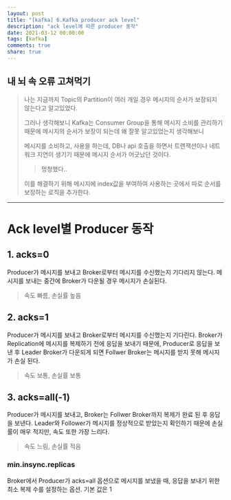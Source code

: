 ```yaml
---
layout: post
title: "[kafka] 6.Kafka producer ack level"
description: "ack level에 따른 producer 동작"
date: 2021-03-12 00:00:00
tags: [kafka]
comments: true
share: true
---
```



## 내 뇌 속 오류 고쳐먹기

> 나는 지금까지 Topic의 Partition이 여러 개일 경우 메시지의 순서가 보장되지 않는다고 알고있었다.
>
> 그러나 생각해보니 Kafka는 Consumer Group을 통해 메시지 소비를 관리하기 때문에 메시지의 순서가 보장이 되는데 왜 잘못 알고있었는지 생각해보니 
>
> 메시지를 소비하고, 사용을 하는데, DB나 api 호출을 하면서 트랜잭션이나 네트워크 지연이 생기기 때문에 메시지 순서가 어긋났던 것이다.
>
> > 멍청했다..
>
> 이를 해결하기 위해 메시지에 index값을 부여하여 사용하는 곳에서 따로 순서를 보장하는 로직을 추가한다.




------

# Ack level별 Producer 동작

## 1. acks=0
Producer가 메시지를 보내고 Broker로부터 메시지를 수신했는지 기다리지 않는다.
메시지를 보내는 중간에 Broker가 다운될 경우 메시지가 손실된다.
> 속도 빠름, 손실률 높음

## 2. acks=1
Producer가 메시지를 보내고 Broker로부터 메시지를 수신했는지 기다린다.
Broker가 Replication에 메시지를 복제하기 전에 응답을 보내기 때문에, Producer로 응답을 보낸 후 Leader Broker가 다운되게 되면 Follwer Broker는 메시지를 받지 못해 메시지가 손실 된다.
> 속도 보통, 손실률 보통

## 3. acks=all(-1)
Producer가 메시지를 보내고, Broker는 Follwer Broker까지 복제가 완료 된 후 응답을 보낸다.
Leader와 Follower가 메시지를 정상적으로 받았는지 확인하기 때문에 손실률이 매우 적지만, 속도 또한 가장 느리다.
> 속도 느림, 손실률 적음

### **min.insync.replicas**
Broker에서 Producer가 acks=all 옵션으로 메시지를 보냈을 때, 응답을 보내기 위한 최소 복제 수를 설정하는 옵션.
기본 값은 1
